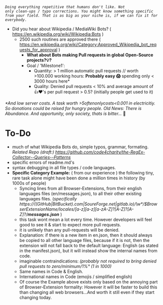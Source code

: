 <code>_Doing everything repetitive that humans don't like. Not only clean-ups / typo corrections. You might know something specific from your field. That is as big as your niche is, if we can fix it for everybody._</code>

- Did you hear about Wikipedia / MediaWiki Bots? ( https://en.wikipedia.org/wiki/Wikipedia:Bots ) 
  - 2500 such routines are approved there ( https://en.wikipedia.org/wiki/Category:Approved_Wikipedia_bot_requests_for_approval )
     - **What about Bots making Pull requests in global Open-Source projects?💡?**
     - Goal / 'Milestone1':   
          - Quantity:  > 1 million automatic pull requests // worth >100.000 working hours: **Probably easy 😱** spending only < 3000 hours here*
          - Quality: Denied pull requests < 10% and average amount of 👍❤'s per pull request > 0.5? (initially people get used to it)    
          
_*And low server costs. A task worth >$5 often only costs <$0.001 in electricitiy. So donations could be raised for hungry people. Old News: There is Abundance. And opportunity, only society, thats is bitter..._ 🤔 

# To-Do
- much of what Wikipedia Bots do, simple typos, grammar, formating.
_Related Repo (draft:)  https://github.com/code4charity/the-RegEx-Collector--Queries--Patterns_
- specific errors of readme.md's 
- syntax debugging in all file types / code languages. 
- **Specific Category Example:** ( from our experience ) the following tiny, rare task alone might have been done a million times in history (by 1000s of people)
  - Syncing lines from all Browser-Extensions, from their english languages files (en/messages.json), to all their other existing languages files.  (_specifically  https://((GitHub|BitBucket).com|SoureForge.net|gitlab.io)/\w*/$BrowserExtensionName/_locales/[a-z][a-z][a-zA-Z_]?[A-Z]?[A-Z]?/**messages.json**_ )
  - this task wont mean a lot every time. However developers will feel good to see it & start to expect more pull requests.
  - it is unlikely than any pull-requests will be denied.
  - Explanation: if there is a new item in en.json, then it should always be copied to all other language files, because if it is not, then the extension will not fall back to the default language: English (as stated in the manifest.json), but it will instead show the internal names from code.
  - imaginable contraindications:   _(probably not required to bring denied pull requests to zero/minimum/1%° (1 in 1000)_ 
  - Same names in Code & English.
  - International names in Code (emojis / simplified english)
  - Of course the Example above exists only based on the annoying part of Browser-Extension formality:  However it will be faster to build this than changing all web browsers...And worth it still even if they start changing today.


